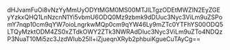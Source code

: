 dHJvamFuOi8vNzYyMmUyODYtMGM0MS00MTJlLTgzODEtMWZlN2EyZGEyYzkxQHQ1LnNzcnN1Yi5vbmU6ODQ0Mz9zbmk9dDUuc3Nyc3ViLm9uZSPomY7nqp10cm9qYW7oioLngrkwMQp0cm9qYW46Ly9mZTc0YTFhYS00ODQ5LTQyMzktODM4ZS0xZTdkOWY2ZTk3NWRAdDIuc3Nyc3ViLm9uZTo4NDQzP3NuaT10Mi5zc3JzdWIub25lI+iZjueqnXRyb2phbuiKgueCuTAyCg==